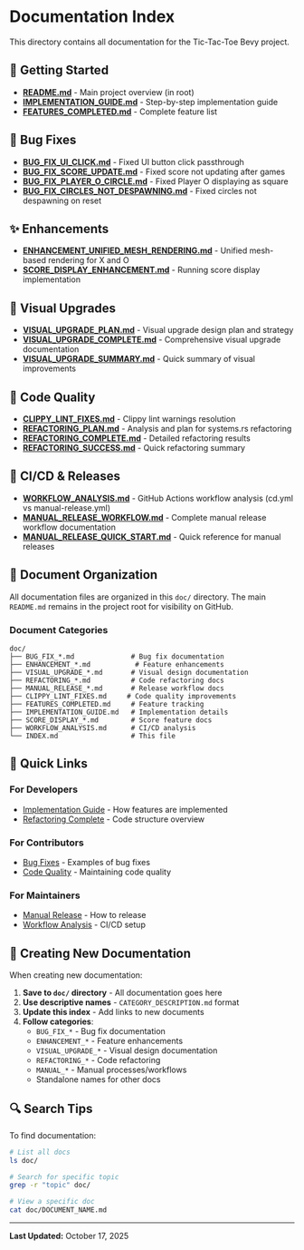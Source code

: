 # Documentation Index

This directory contains all documentation for the Tic-Tac-Toe Bevy project.

## 📖 Getting Started

- **[README.md](../README.md)** - Main project overview (in root)
- **[IMPLEMENTATION_GUIDE.md](IMPLEMENTATION_GUIDE.md)** - Step-by-step implementation guide
- **[FEATURES_COMPLETED.md](FEATURES_COMPLETED.md)** - Complete feature list

## 🐛 Bug Fixes

- **[BUG_FIX_UI_CLICK.md](BUG_FIX_UI_CLICK.md)** - Fixed UI button click passthrough
- **[BUG_FIX_SCORE_UPDATE.md](BUG_FIX_SCORE_UPDATE.md)** - Fixed score not updating after games
- **[BUG_FIX_PLAYER_O_CIRCLE.md](BUG_FIX_PLAYER_O_CIRCLE.md)** - Fixed Player O displaying as square
- **[BUG_FIX_CIRCLES_NOT_DESPAWNING.md](BUG_FIX_CIRCLES_NOT_DESPAWNING.md)** - Fixed circles not despawning on reset

## ✨ Enhancements

- **[ENHANCEMENT_UNIFIED_MESH_RENDERING.md](ENHANCEMENT_UNIFIED_MESH_RENDERING.md)** - Unified mesh-based rendering for X and O
- **[SCORE_DISPLAY_ENHANCEMENT.md](SCORE_DISPLAY_ENHANCEMENT.md)** - Running score display implementation

## 🎨 Visual Upgrades

- **[VISUAL_UPGRADE_PLAN.md](VISUAL_UPGRADE_PLAN.md)** - Visual upgrade design plan and strategy
- **[VISUAL_UPGRADE_COMPLETE.md](VISUAL_UPGRADE_COMPLETE.md)** - Comprehensive visual upgrade documentation
- **[VISUAL_UPGRADE_SUMMARY.md](VISUAL_UPGRADE_SUMMARY.md)** - Quick summary of visual improvements

## 🔧 Code Quality

- **[CLIPPY_LINT_FIXES.md](CLIPPY_LINT_FIXES.md)** - Clippy lint warnings resolution
- **[REFACTORING_PLAN.md](REFACTORING_PLAN.md)** - Analysis and plan for systems.rs refactoring
- **[REFACTORING_COMPLETE.md](REFACTORING_COMPLETE.md)** - Detailed refactoring results
- **[REFACTORING_SUCCESS.md](REFACTORING_SUCCESS.md)** - Quick refactoring summary

## 🚀 CI/CD & Releases

- **[WORKFLOW_ANALYSIS.md](WORKFLOW_ANALYSIS.md)** - GitHub Actions workflow analysis (cd.yml vs manual-release.yml)
- **[MANUAL_RELEASE_WORKFLOW.md](MANUAL_RELEASE_WORKFLOW.md)** - Complete manual release workflow documentation
- **[MANUAL_RELEASE_QUICK_START.md](MANUAL_RELEASE_QUICK_START.md)** - Quick reference for manual releases

## 📁 Document Organization

All documentation files are organized in this `doc/` directory. The main `README.md` remains in the project root for visibility on GitHub.

### Document Categories

```
doc/
├── BUG_FIX_*.md              # Bug fix documentation
├── ENHANCEMENT_*.md           # Feature enhancements
├── VISUAL_UPGRADE_*.md       # Visual design documentation
├── REFACTORING_*.md          # Code refactoring docs
├── MANUAL_RELEASE_*.md       # Release workflow docs
├── CLIPPY_LINT_FIXES.md     # Code quality improvements
├── FEATURES_COMPLETED.md     # Feature tracking
├── IMPLEMENTATION_GUIDE.md   # Implementation details
├── SCORE_DISPLAY_*.md        # Score feature docs
├── WORKFLOW_ANALYSIS.md      # CI/CD analysis
└── INDEX.md                  # This file
```

## 🎯 Quick Links

### For Developers
- [Implementation Guide](IMPLEMENTATION_GUIDE.md) - How features are implemented
- [Refactoring Complete](REFACTORING_COMPLETE.md) - Code structure overview

### For Contributors
- [Bug Fixes](BUG_FIX_UI_CLICK.md) - Examples of bug fixes
- [Code Quality](CLIPPY_LINT_FIXES.md) - Maintaining code quality

### For Maintainers
- [Manual Release](MANUAL_RELEASE_QUICK_START.md) - How to release
- [Workflow Analysis](WORKFLOW_ANALYSIS.md) - CI/CD setup

## 📝 Creating New Documentation

When creating new documentation:

1. **Save to `doc/` directory** - All documentation goes here
2. **Use descriptive names** - `CATEGORY_DESCRIPTION.md` format
3. **Update this index** - Add links to new documents
4. **Follow categories**:
   - `BUG_FIX_*` - Bug fix documentation
   - `ENHANCEMENT_*` - Feature enhancements
   - `VISUAL_UPGRADE_*` - Visual design documentation
   - `REFACTORING_*` - Code refactoring
   - `MANUAL_*` - Manual processes/workflows
   - Standalone names for other docs

## 🔍 Search Tips

To find documentation:
```bash
# List all docs
ls doc/

# Search for specific topic
grep -r "topic" doc/

# View a specific doc
cat doc/DOCUMENT_NAME.md
```

---

**Last Updated:** October 17, 2025
